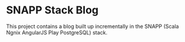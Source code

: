 SNAPP Stack Blog
=====

This project contains a blog built up incrementally in the SNAPP (Scala Ngnix AngularJS Play PostgreSQL) stack.